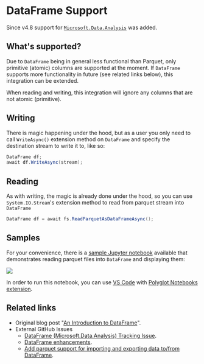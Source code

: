 # DataFrame Support

Since v4.8 support for [`Microsoft.Data.Analysis`](https://www.nuget.org/packages/Microsoft.Data.Analysis) was added. 

## What's supported?

Due to `DataFrame` being in general less functional than Parquet, only primitive (atomic) columns are supported at the moment. If `DataFrame` supports more functionality in future (see related links below), this integration can be extended. 

When reading and writing, this integration will ignore any columns that are not atomic (primitive).

## Writing

There is magic happening under the hood, but as a user you only need to call `WriteAsync()` extension method on `DataFrame` and specify the destination stream to write it to, like so:

```C#
DataFrame df;
await df.WriteAsync(stream);
```

## Reading

As with writing, the magic is already done under the hood, so you can use `System.IO.Stream`'s extension method to read from parquet stream into `DataFrame`

```C#
DataFrame df = await fs.ReadParquetAsDataFrameAsync();
```

## Samples

For your convenience, there is a [sample Jupyter notebook](%src_base%/../../notebooks/read_dataframe.ipynb) available that demonstrates reading parquet files into `DataFrame` and displaying them:

![](ipynb-preview.png)


In order to run this notebook, you can use [VS Code](https://code.visualstudio.com/) with [Polyglot Notebooks extension](https://marketplace.visualstudio.com/items?itemName=ms-dotnettools.dotnet-interactive-vscode). 

## Related links

- Original blog post "[An Introduction to DataFrame](https://devblogs.microsoft.com/dotnet/an-introduction-to-dataframe/)".
- External GitHub Issues
  - [DataFrame (Microsoft.Data.Analysis) Tracking Issue](https://github.com/dotnet/machinelearning/issues/6144).
  - [DataFrame enhancements](https://github.com/dotnet/machinelearning/issues/6088).
  - [Add parquet support for importing and exporting data to/from DataFrame](https://github.com/dotnet/machinelearning/issues/5972).